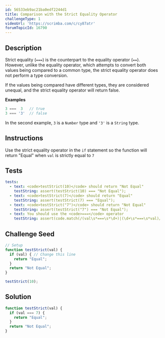 ```yaml
---
id: 56533eb9ac21ba0edf2244d1
title: Comparison with the Strict Equality Operator
challengeType: 1
videoUrl: 'https://scrimba.com/c/cy87atr'
forumTopicId: 16790
---
```


## Description

<section id='description'>

Strict equality (`===`) is the counterpart to the equality operator (`==`). However, unlike the equality operator, which attempts to convert both values being compared to a common type, the strict equality operator does not perform a type conversion.

If the values being compared have different types, they are considered unequal, and the strict equality operator will return false.

**Examples**

```js
3 ===  3   // true
3 === '3'  // false
```

In the second example, `3` is a `Number` type and `'3'` is a `String` type.

</section>

## Instructions

<section id='instructions'>

Use the strict equality operator in the `if` statement so the function will return "Equal" when `val` is strictly equal to `7`

</section>

## Tests

<section id='tests'>

```yml
tests:
  - text: <code>testStrict(10)</code> should return "Not Equal"
    testString: assert(testStrict(10) === "Not Equal");
  - text: <code>testStrict(7)</code> should return "Equal"
    testString: assert(testStrict(7) === "Equal");
  - text: <code>testStrict("7")</code> should return "Not Equal"
    testString: assert(testStrict("7") === "Not Equal");
  - text: You should use the <code>===</code> operator
    testString: assert(code.match(/(val\s*===\s*\d+)|(\d+\s*===\s*val)/g).length > 0);

```

</section>

## Challenge Seed

<section id='challengeSeed'>

<div id='js-seed'>

```js
// Setup
function testStrict(val) {
  if (val) { // Change this line
    return "Equal";
  }
  return "Not Equal";
}

testStrict(10);
```

</div>

</section>

## Solution

<section id='solution'>

```js
function testStrict(val) {
  if (val === 7) {
    return "Equal";
  }
  return "Not Equal";
}
```

</section>
